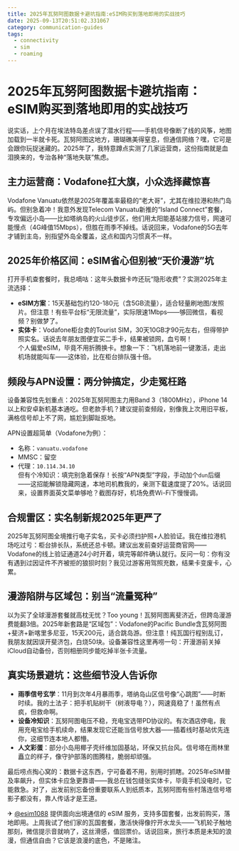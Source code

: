 ```yaml
---
title: 2025年瓦努阿图数据卡避坑指南:eSIM购买到落地即用的实战技巧
date: 2025-09-13T20:51:02.331067
category: communication-guides
tags:
  - connectivity
  - sim
  - roaming
---
```


# 2025年瓦努阿图数据卡避坑指南：eSIM购买到落地即用的实战技巧

说实话，上个月在埃法特岛差点误了潜水行程——手机信号像断了线的风筝，地图加载到一半就卡死。瓦努阿图这地方，珊瑚礁美得窒息，但通信网络？嘿，它可是会跟你玩捉迷藏的。2025年了，我特意蹲点实测了几家运营商，这份指南就是血泪换来的，专治各种“落地失联”焦虑。

## 主力运营商：Vodafone扛大旗，小众选择藏惊喜  
Vodafone Vanuatu依然是2025年覆盖率最稳的“老大哥”，尤其在维拉港和热门岛屿。但别急着冲！我意外发现Telecom Vanuatu新推的“Island Connect”套餐，专攻偏远小岛——比如塔纳岛的火山徒步区，他们用太阳能基站接力信号，网速可能慢点（4G峰值15Mbps），但胜在雨季不掉线。话说回来，Vodafone的5G去年才铺到主岛，别指望外岛全覆盖，这点和国内习惯真不一样。

## 2025年价格区间：eSIM省心但别被“天价漫游”坑  
打开手机查套餐时，我总嘀咕：这年头数据卡咋还玩“隐形收费”？实测2025年主流选择：  
- **eSIM方案**：15天基础包约120-180元（含5GB流量），适合轻量刷地图/发照片。但注意！有些平台标“无限流量”，实际限速1Mbps——够回微信，看视频？别做梦了。  
- **实体卡**：Vodafone柜台卖的Tourist SIM，30天10GB才90元左右，但得带护照实名。话说去年朋友图便宜买二手卡，结果被锁网，血亏啊！  
个人偏爱eSIM，毕竟不用折腾换卡。想象一下：飞机落地前一键激活，走出机场就能叫车——这体验，比在柜台排队强十倍。

## 频段与APN设置：两分钟搞定，少走冤枉路  
设备兼容性先划重点：2025年瓦努阿图主力用Band 3（1800MHz），iPhone 14以上和安卓新机基本通吃。但老款手机？建议提前查频段，别像我上次用旧平板，满格信号却上不了网，尴尬到脚趾抠地。  

APN设置超简单（Vodafone为例）：  
- 名称：`vanuatu.vodafone`  
- MMSC：留空  
- 代理：`10.114.34.10`  
但有个冷知识：填完别急着保存！长按“APN类型”字段，手动加个`dun`后缀——这招能解锁隐藏网速，本地司机教我的，亲测下载速度提了20%。话说回来，设置界面英文菜单够呛？截图存好，机场免费Wi-Fi下慢慢调。

## 合规雷区：实名制新规2025年更严了  
2025年瓦努阿图全境推行电子实名，买卡必须扫护照+人脸验证。我在维拉港机场吃过亏：柜台排长队，系统还总卡顿。建议出发前查好运营商官网——Vodafone的线上验证通道24小时开着，填完等邮件确认就行。反问一句：你有没有遇到过因证件不齐被拒的狼狈时刻？我见过游客用驾照充数，结果卡变废卡，心累。

## 漫游陷阱与区域包：别当“流量冤种”  
以为买了全球漫游套餐就高枕无忧？Too young！瓦努阿图离斐济近，但跨岛漫游费能翻3倍。2025年新套路是“区域包”：Vodafone的Pacific Bundle含瓦努阿图+斐济+新喀里多尼亚，15天200元，适合跳岛游。但注意！纯瓦国行程别乱订，我朋友就因误开斐济包，白烧50块。设备兼容性这里再唠一句：开漫游前关掉iCloud自动备份，否则相册同步能吃掉半张卡流量。

## 真实场景避坑：这些细节没人告诉你  
- **雨季信号玄学**：11月到次年4月暴雨季，塔纳岛山区信号像“心跳图”——时断时续。我的土法子：把手机贴树干（树液导电？），网速竟稳了！虽然有点疯，但救命啊。  
- **设备冷知识**：瓦努阿图电压不稳，充电宝选带PD协议的。有次酒店停电，我用充电宝给手机续命，结果发现它还能当信号放大器——插着线时基站优先连你，这细节连本地人都懵。  
- **人文彩蛋**：部分小岛用椰子壳纤维加固基站，环保又抗台风。信号塔在雨林里矗立的样子，像守护部落的图腾柱，脆弱却顽强。

最后唠点掏心窝的：数据卡这东西，宁可备着不用，别用时抓瞎。2025年eSIM普及率飙升，但实体卡应急更靠谱——我总在钱包缝张实体卡，毕竟手机没电时，它能救急。对了，出发前别忘备份重要联系人到纸质本，瓦努阿图有些村落连信号塔影子都没有，靠人传话才是王道。  

✈ [@esim1088](https://t.me/s/esim1088) 提供面向出境通信的 eSIM 服务，支持多国套餐，出发前购买，落地即用。上周我试了他们家的瓦国套餐，激活快得像拧开水龙头——飞机轮子触地那刻，微信提示音就响了，这丝滑感，值回票价。话说回来，旅行本质是未知的浪漫，但通信自由？它该是浪漫的底色，不是赌注。